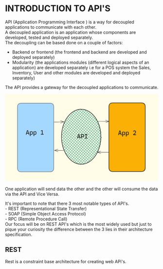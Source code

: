 # INTRODUCTION TO API'S

API (Application Programming Interface ) is a way for decoupled applications to communicate with each other.    
A decoupled application is an application whose components are developed, tested and deployed separately.   
The decoupling can be based done on a couple of factors:
 - Backend or frontend (the frontend and backend are developed and deployed separately)
 - Modularity (the applications modules (different logical aspects of an application) are developed separately i.e for a POS system the Sales, Inventory, User and other modules are developed and deployed separately)    

The API provides a gateway for the decoupled applications to communicate. 

![API Block Diagram](/api_BD.png)   

One application will send data the other and the other will consume the data via the API and Vice Versa.    

It's important to note that there 3 most notable types of API's.    
    - REST (Representational State Transfer)      
    - SOAP (Simple Object Access Protocol)   
    - RPC (Remote Procedure Call)   
Our focus will be on REST API's which is the most widely used but just to pique your curiosity the difference between the 3 lies in their architecture specification.  

## REST 
Rest is a constraint base architecture for creating web APi's.







